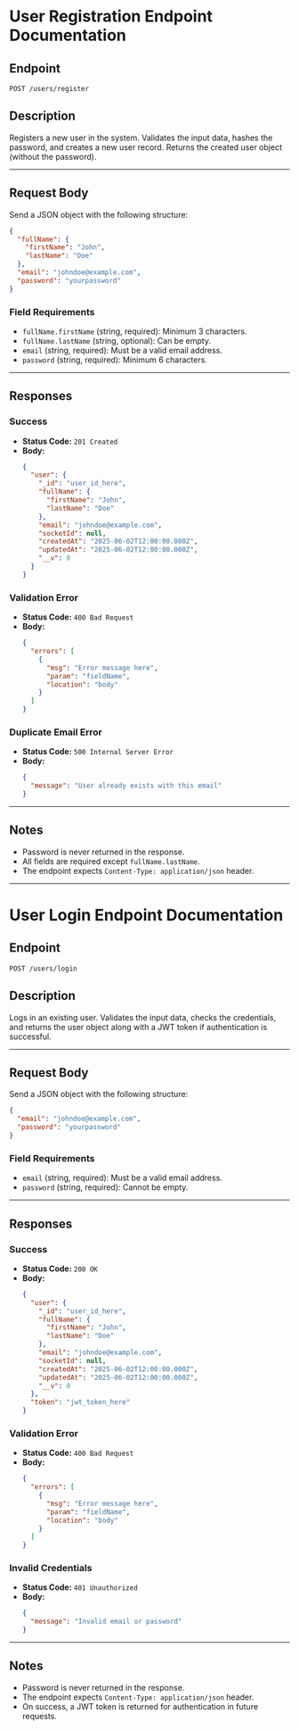 # User Registration Endpoint Documentation

## Endpoint

`POST /users/register`

## Description

Registers a new user in the system. Validates the input data, hashes the password, and creates a new user record. Returns the created user object (without the password).

---

## Request Body

Send a JSON object with the following structure:

```json
{
  "fullName": {
    "firstName": "John",
    "lastName": "Doe"
  },
  "email": "johndoe@example.com",
  "password": "yourpassword"
}
```

### Field Requirements

- `fullName.firstName` (string, required): Minimum 3 characters.
- `fullName.lastName` (string, optional): Can be empty.
- `email` (string, required): Must be a valid email address.
- `password` (string, required): Minimum 6 characters.

---

## Responses

### Success

- **Status Code:** `201 Created`
- **Body:**
    ```json
    {
      "user": {
        "_id": "user_id_here",
        "fullName": {
          "firstName": "John",
          "lastName": "Doe"
        },
        "email": "johndoe@example.com",
        "socketId": null,
        "createdAt": "2025-06-02T12:00:00.000Z",
        "updatedAt": "2025-06-02T12:00:00.000Z",
        "__v": 0
      }
    }
    ```

### Validation Error

- **Status Code:** `400 Bad Request`
- **Body:**
    ```json
    {
      "errors": [
        {
          "msg": "Error message here",
          "param": "fieldName",
          "location": "body"
        }
      ]
    }
    ```

### Duplicate Email Error

- **Status Code:** `500 Internal Server Error`
- **Body:**
    ```json
    {
      "message": "User already exists with this email"
    }
    ```

---

## Notes

- Password is never returned in the response.
- All fields are required except `fullName.lastName`.
- The endpoint expects `Content-Type: application/json` header.

---

# User Login Endpoint Documentation

## Endpoint

`POST /users/login`

## Description

Logs in an existing user. Validates the input data, checks the credentials, and returns the user object along with a JWT token if authentication is successful.

---

## Request Body

Send a JSON object with the following structure:

```json
{
  "email": "johndoe@example.com",
  "password": "yourpassword"
}
```

### Field Requirements

- `email` (string, required): Must be a valid email address.
- `password` (string, required): Cannot be empty.

---

## Responses

### Success

- **Status Code:** `200 OK`
- **Body:**
    ```json
    {
      "user": {
        "_id": "user_id_here",
        "fullName": {
          "firstName": "John",
          "lastName": "Doe"
        },
        "email": "johndoe@example.com",
        "socketId": null,
        "createdAt": "2025-06-02T12:00:00.000Z",
        "updatedAt": "2025-06-02T12:00:00.000Z",
        "__v": 0
      },
      "token": "jwt_token_here"
    }
    ```

### Validation Error

- **Status Code:** `400 Bad Request`
- **Body:**
    ```json
    {
      "errors": [
        {
          "msg": "Error message here",
          "param": "fieldName",
          "location": "body"
        }
      ]
    }
    ```

### Invalid Credentials

- **Status Code:** `401 Unauthorized`
- **Body:**
    ```json
    {
      "message": "Invalid email or password"
    }
    ```

---

## Notes

- Password is never returned in the response.
- The endpoint expects `Content-Type: application/json` header.
- On success, a JWT token is returned for authentication in future requests.